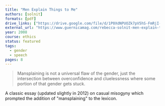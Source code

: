 ```yaml
---
title: "Men Explain Things to Me"
authors: [solnit]
formats: [pdf]
drive_links: ["https://drive.google.com/file/d/1P0XdNPUOZk7pV5hS-FmRjI-agvGFkkUK/view?usp=drivesdk"]
external_url: "https://www.guernicamag.com/rebecca-solnit-men-explain-things-to-me/"
year: 2008
course: ethics
status: featured
tags:
  - gender
  - speech
pages: 8
---
```


> Mansplaining is not a universal flaw of the gender, just the intersection between overconfidence and cluelessness where some portion of that gender gets stuck.

A classic essay (updated slightly in 2012) on casual misogyny which prompted the addition of "mansplaining" to the lexicon.
